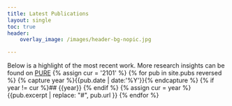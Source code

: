 ```yaml
---
title: Latest Publications
layout: single
toc: true
header:
    overlay_image: /images/header-bg-nopic.jpg

---
```

Below is a highlight of the most recent work. More research insights can be found on [PURE]([https://coen.boisestate.edu/cs](https://research.tudelft.nl/en/persons/ms-pera)/)   
{% assign cur = '2101' %}
{% for pub in site.pubs reversed %}
{% capture year %}{{pub.date | date:'%Y'}}{% endcapture %}
{% if year != cur %}## {{year}} {% endif %}
{% assign cur = year %}
{{pub.excerpt | replace: "#", pub.url }}
{% endfor %}
